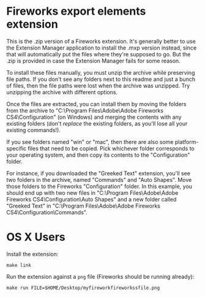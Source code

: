 Fireworks export elements extension
=====

This is the .zip version of a Fireworks extension.  It's generally better to use the Extension Manager application to install the .mxp version instead, since that will automatically put the files where they're supposed to go.  But the .zip is provided in case the Extension Manager fails for some reason.

To install these files manually, you must unzip the archive while preserving file paths.  If you don't see any folders next to this readme and just a bunch of files, then the file paths were lost when the archive was unzipped.  Try unzipping the archive with different options.

Once the files are extracted, you can install them by moving the folders from the archive to "C:\Program Files\Adobe\Adobe Fireworks CS4\Configuration" (on Windows) and merging the contents with any existing folders (don't *replace* the existing folders, as you'll lose all your existing commands!).

If you see folders named "win" or "mac", then there are also some platform-specific files that need to be copied.  Pick whichever folder corresponds to your operating system, and then copy its contents to the "Configuration" folder.

For instance, if you downloaded the "Greeked Text" extension, you'll see two folders in the archive, named "Commands" and "Auto Shapes".  Move those folders to the Fireworks "Configuration" folder.  In this example, you should end up with two new files in "C:\Program Files\Adobe\Adobe Fireworks CS4\Configuration\Auto Shapes" and a new folder called "Greeked Text" in "C:\Program Files\Adobe\Adobe Fireworks CS4\Configuration\Commands".

OS X Users
=====

Install the extension:

	make link

Run the extension against a `png` file (Fireworks should be running already): 

	make run FILE=$HOME/Desktop/myfireworkfireworkssfile.png
